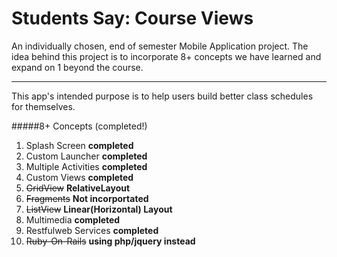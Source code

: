 # Students Say: Course Views

An individually chosen, end of semester Mobile Application project.
The idea behind this project is to incorporate 8+ concepts we have learned and expand on 1 beyond the course.
<hr/>
This app's intended purpose is to help users build better class schedules for themselves.

#####8+ Concepts (completed!)
<ol>
<li>Splash Screen <b>completed</b></li>
<li>Custom Launcher <b>completed</b></li>
<li>Multiple Activities <b>completed</b></li>
<li>Custom Views <b>completed</b></li> 
<li><del>GridView</del> <b>RelativeLayout</b></li>
<li><del>Fragments</del> <b>Not incorportated</b></li>
<li><del>ListView</del> <b>Linear(Horizontal) Layout</b></li>
<li>Multimedia <b>completed</b></li> 
<li>Restfulweb Services <b>completed</b></li>
<li><del>Ruby-On-Rails</del> <b>using php/jquery instead</b></li>
</ol>
